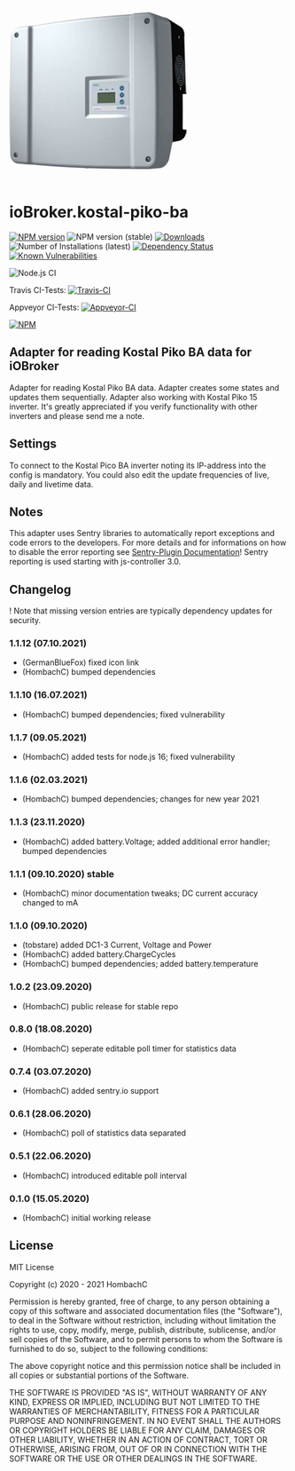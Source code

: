 ![Logo](admin/picoba.png)
# ioBroker.kostal-piko-ba

[![NPM version](http://img.shields.io/npm/v/iobroker.kostal-piko-ba.svg)](https://www.npmjs.com/package/iobroker.kostal-piko-ba)
![NPM version (stable)](http://ioBroker.live/badges/kostal-piko-ba-stable.svg)
[![Downloads](https://img.shields.io/npm/dm/iobroker.kostal-piko-ba.svg)](https://www.npmjs.com/package/iobroker.kostal-piko-ba)
![Number of Installations (latest)](http://ioBroker.live/badges/kostal-piko-ba-installed.svg)
[![Dependency Status](https://img.shields.io/david/hombach/ioBroker.kostal-piko-ba.svg)](https://david-dm.org/hombach/ioBroker.kostal-piko-ba)
[![Known Vulnerabilities](https://snyk.io/test/github/hombach/ioBroker.kostal-piko-ba/badge.svg)](https://snyk.io/test/github/hombach/ioBroker.kostal-piko-ba)

![Node.js CI](https://github.com/hombach/ioBroker.kostal-piko-ba/workflows/Node.js%20CI/badge.svg)

Travis CI-Tests: [![Travis-CI](http://img.shields.io/travis/hombach/ioBroker.kostal-piko-ba/master.svg)](https://travis-ci.org/hombach/ioBroker.kostal-piko-ba)

Appveyor CI-Tests: [![Appveyor-CI](https://ci.appveyor.com/api/projects/status/github/hombach/ioBroker.kostal-piko-ba?branch=master&svg=true)](https://ci.appveyor.com/project/hombach/iobroker-kostal-piko-ba)

[![NPM](https://nodei.co/npm/iobroker.kostal-piko-ba.png?downloads=true)](https://nodei.co/npm/iobroker.kostal-piko-ba/)

## Adapter for reading Kostal Piko BA data for iOBroker
Adapter for reading Kostal Piko BA data. Adapter creates some states and updates them sequentially.
Adapter also working with Kostal Piko 15 inverter. 
It's greatly appreciated if you verify functionality with other inverters and please send me a note.

## Settings
To connect to the Kostal Pico BA inverter noting its IP-address into the config is mandatory.
You could also edit the update frequencies of live, daily and livetime data.

## Notes
This adapter uses Sentry libraries to automatically report exceptions and code errors to the developers. For more details and for informations on how to disable the error reporting see [Sentry-Plugin Documentation](https://github.com/ioBroker/plugin-sentry#plugin-sentry)! Sentry reporting is used starting with js-controller 3.0.

## Changelog
! Note that missing version entries are typically dependency updates for security.
### 1.1.12 (07.10.2021)
* (GermanBlueFox) fixed icon link
* (HombachC) bumped dependencies
### 1.1.10 (16.07.2021)
* (HombachC) bumped dependencies; fixed vulnerability
### 1.1.7 (09.05.2021)
* (HombachC) added tests for node.js 16; fixed vulnerability
### 1.1.6 (02.03.2021)
* (HombachC) bumped dependencies; changes for new year 2021
### 1.1.3 (23.11.2020)
* (HombachC) added battery.Voltage; added additional error handler; bumped dependencies
### 1.1.1 (09.10.2020) stable
* (HombachC) minor documentation tweaks; DC current accuracy changed to mA
### 1.1.0 (09.10.2020)
* (tobstare) added DC1-3 Current, Voltage and Power
* (HombachC) added battery.ChargeCycles
* (HombachC) bumped dependencies; added battery.temperature
### 1.0.2 (23.09.2020)
* (HombachC) public release for stable repo
### 0.8.0 (18.08.2020)
* (HombachC) seperate editable poll timer for statistics data
### 0.7.4 (03.07.2020)
* (HombachC) added sentry.io support
### 0.6.1 (28.06.2020)
* (HombachC) poll of statistics data separated
### 0.5.1 (22.06.2020)
* (HombachC) introduced editable poll interval 
### 0.1.0 (15.05.2020)
* (HombachC) initial working release

## License
MIT License

Copyright (c) 2020 - 2021 HombachC

Permission is hereby granted, free of charge, to any person obtaining a copy
of this software and associated documentation files (the "Software"), to deal
in the Software without restriction, including without limitation the rights
to use, copy, modify, merge, publish, distribute, sublicense, and/or sell
copies of the Software, and to permit persons to whom the Software is
furnished to do so, subject to the following conditions:

The above copyright notice and this permission notice shall be included in all
copies or substantial portions of the Software.

THE SOFTWARE IS PROVIDED "AS IS", WITHOUT WARRANTY OF ANY KIND, EXPRESS OR
IMPLIED, INCLUDING BUT NOT LIMITED TO THE WARRANTIES OF MERCHANTABILITY,
FITNESS FOR A PARTICULAR PURPOSE AND NONINFRINGEMENT. IN NO EVENT SHALL THE
AUTHORS OR COPYRIGHT HOLDERS BE LIABLE FOR ANY CLAIM, DAMAGES OR OTHER
LIABILITY, WHETHER IN AN ACTION OF CONTRACT, TORT OR OTHERWISE, ARISING FROM,
OUT OF OR IN CONNECTION WITH THE SOFTWARE OR THE USE OR OTHER DEALINGS IN THE
SOFTWARE.
